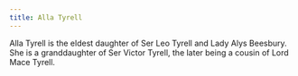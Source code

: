 ```yaml
---
title: Alla Tyrell
---
```


Alla Tyrell is the eldest daughter of Ser Leo Tyrell and Lady Alys Beesbury. She is a granddaughter of Ser Victor Tyrell, the later being a cousin of Lord Mace Tyrell.


